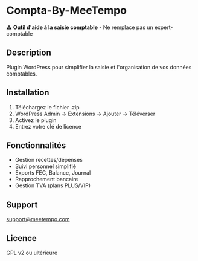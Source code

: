 # Compta-By-MeeTempo

⚠️ **Outil d'aide à la saisie comptable** - Ne remplace pas un expert-comptable

## Description
Plugin WordPress pour simplifier la saisie et l'organisation de vos données comptables.

## Installation
1. Téléchargez le fichier .zip
2. WordPress Admin → Extensions → Ajouter → Téléverser
3. Activez le plugin
4. Entrez votre clé de licence

## Fonctionnalités
- Gestion recettes/dépenses
- Suivi personnel simplifié
- Exports FEC, Balance, Journal
- Rapprochement bancaire
- Gestion TVA (plans PLUS/VIP)

## Support
support@meetempo.com

## Licence
GPL v2 ou ultérieure
